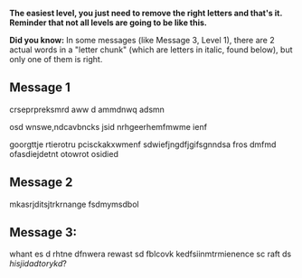 **The easiest level, you just need to remove the right letters and that's it. Reminder that not all levels are going to be like this.**

**Did you know:** In some messages (like Message 3, Level 1), there are 2 actual words in a "letter chunk" (which are letters in italic, found below), but only one of them is right.

## Message 1

crseprpreksmrd aww d ammdnwq adsmn

osd wnswe,ndcavbncks jsid nrhgeerhemfmwme ienf

goorgttje rtierotru pcisckakxwmenf sdwiefjngdfjgifsgnndsa fros dmfmd ofasdiejdetnt otowrot osidied

## Message 2

mkasrjditsjtrkrnange fsdmymsdbol

## Message 3:

whant es d rhtne dfnwera rewast sd fblcovk kedfsiinmtrmienence sc raft ds *hisjidadtorykd*?
